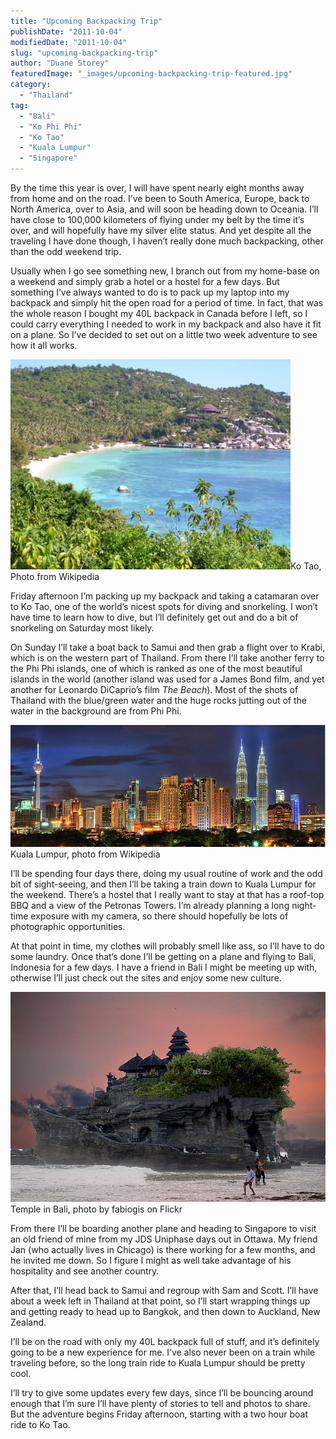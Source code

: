```yaml
---
title: "Upcoming Backpacking Trip"
publishDate: "2011-10-04"
modifiedDate: "2011-10-04"
slug: "upcoming-backpacking-trip"
author: "Duane Storey"
featuredImage: "_images/upcoming-backpacking-trip-featured.jpg"
category:
  - "Thailand"
tag:
  - "Bali"
  - "Ko Phi Phi"
  - "Ko Tao"
  - "Kuala Lumpur"
  - "Singapore"
---
```


By the time this year is over, I will have spent nearly eight months away from home and on the road. I’ve been to South America, Europe, back to North America, over to Asia, and will soon be heading down to Oceania. I’ll have close to 100,000 kilometers of flying under my belt by the time it’s over, and will hopefully have my silver elite status. And yet despite all the traveling I have done though, I haven’t really done much backpacking, other than the odd weekend trip.

Usually when I go see something new, I branch out from my home-base on a weekend and simply grab a hotel or a hostel for a few days. But something I’ve always wanted to do is to pack up my laptop into my backpack and simply hit the open road for a period of time. In fact, that was the whole reason I bought my 40L backpack in Canada before I left, so I could carry everything I needed to work in my backpack and also have it fit on a plane. So I’ve decided to set out on a little two week adventure to see how it all works.

[![](_images/upcoming-backpacking-trip-1.jpg "Ko Tao")](http://en.wikipedia.org/wiki/File:View_from_New_Heaven.JPG)Ko Tao, Photo from Wikipedia



Friday afternoon I’m packing up my backpack and taking a catamaran over to Ko Tao, one of the world’s nicest spots for diving and snorkeling. I won’t have time to learn how to dive, but I’ll definitely get out and do a bit of snorkeling on Saturday most likely.

On Sunday I’ll take a boat back to Samui and then grab a flight over to Krabi, which is on the western part of Thailand. From there I’ll take another ferry to the Phi Phi islands, one of which is ranked as one of the most beautiful islands in the world (another island was used for a James Bond film, and yet another for Leonardo DiCaprio’s film *The Beach*). Most of the shots of Thailand with the blue/green water and the huge rocks jutting out of the water in the background are from Phi Phi.

[![](_images/upcoming-backpacking-trip-2.jpg "Kuala Lumpur")](http://en.wikipedia.org/wiki/File:KL-Skyline_Night_HDR.JPG)Kuala Lumpur, photo from Wikipedia



I’ll be spending four days there, doing my usual routine of work and the odd bit of sight-seeing, and then I’ll be taking a train down to Kuala Lumpur for the weekend. There’s a hostel that I really want to stay at that has a roof-top BBQ and a view of the Petronas Towers. I’m already planning a long night-time exposure with my camera, so there should hopefully be lots of photographic opportunities.

At that point in time, my clothes will probably smell like ass, so I’ll have to do some laundry. Once that’s done I’ll be getting on a plane and flying to Bali, Indonesia for a few days. I have a friend in Bali I might be meeting up with, otherwise I’ll just check out the sites and enjoy some new culture.

[![](_images/upcoming-backpacking-trip-3.jpg "Temple in Bali")](http://www.flickr.com/photos/fabiogis50/4722105665/)Temple in Bali, photo by fabiogis on Flickr



From there I’ll be boarding another plane and heading to Singapore to visit an old friend of mine from my JDS Uniphase days out in Ottawa. My friend Jan (who actually lives in Chicago) is there working for a few months, and he invited me down. So I figure I might as well take advantage of his hospitality and see another country.

After that, I’ll head back to Samui and regroup with Sam and Scott. I’ll have about a week left in Thailand at that point, so I’ll start wrapping things up and getting ready to head up to Bangkok, and then down to Auckland, New Zealand.

I’ll be on the road with only my 40L backpack full of stuff, and it’s definitely going to be a new experience for me. I’ve also never been on a train while traveling before, so the long train ride to Kuala Lumpur should be pretty cool.

I’ll try to give some updates every few days, since I’ll be bouncing around enough that I’m sure I’ll have plenty of stories to tell and photos to share. But the adventure begins Friday afternoon, starting with a two hour boat ride to Ko Tao.